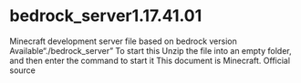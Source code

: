 # bedrock_server1.17.41.01
Minecraft development server file based on bedrock version
 Available“./bedrock_server” To start this
  Unzip the file into an empty folder, and then enter the command to start it
   This document is  Minecraft. Official source
